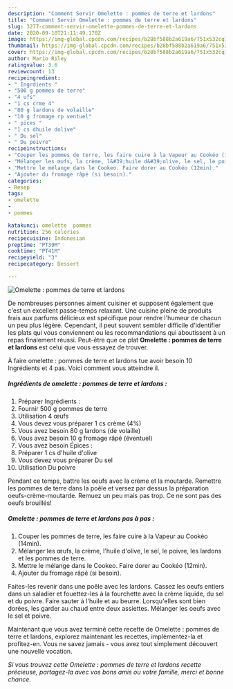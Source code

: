 ```yaml
---
description: "Comment Servir Omelette : pommes de terre et lardons"
title: "Comment Servir Omelette : pommes de terre et lardons"
slug: 3277-comment-servir-omelette-pommes-de-terre-et-lardons
date: 2020-09-10T21:11:49.170Z
image: https://img-global.cpcdn.com/recipes/b28bf588b2a619a6/751x532cq70/omelette-pommes-de-terre-et-lardons-photo-principale-de-la-recette.jpg
thumbnail: https://img-global.cpcdn.com/recipes/b28bf588b2a619a6/751x532cq70/omelette-pommes-de-terre-et-lardons-photo-principale-de-la-recette.jpg
cover: https://img-global.cpcdn.com/recipes/b28bf588b2a619a6/751x532cq70/omelette-pommes-de-terre-et-lardons-photo-principale-de-la-recette.jpg
author: Mario Riley
ratingvalue: 3.6
reviewcount: 13
recipeingredient:
- " Ingrdients "
- "500 g pommes de terre"
- "4 ufs"
- "1 cs crme 4"
- "80 g lardons de volaille"
- "10 g fromage rp ventuel"
- " pices "
- "1 cs dhuile dolive"
- " Du sel"
- " Du poivre"
recipeinstructions:
- "Couper les pommes de terre, les faire cuire à la Vapeur au Cookéo (14min)."
- "Mélanger les œufs, la crème, l&#39;huile d&#39;olive, le sel, le poivre, les lardons et les pommes de terre."
- "Mettre le mélange dans le Cookeo. Faire dorer au Cookéo (12min)."
- "Ajouter du fromage râpé (si besoin)."
categories:
- Resep
tags:
- omelette
- 
- pommes

katakunci: omelette  pommes 
nutrition: 256 calories
recipecuisine: Indonesian
preptime: "PT39M"
cooktime: "PT41M"
recipeyield: "3"
recipecategory: Dessert

---
```



![Omelette : pommes de terre et lardons](https://img-global.cpcdn.com/recipes/b28bf588b2a619a6/751x532cq70/omelette-pommes-de-terre-et-lardons-photo-principale-de-la-recette.jpg)

De nombreuses personnes aiment cuisiner et supposent également que c'est un excellent passe-temps relaxant. Une cuisine pleine de produits frais aux parfums délicieux est spécifique pour rendre l'humeur de chacun un peu plus légère. Cependant, il peut souvent sembler difficile d'identifier les plats qui vous conviennent ou les recommandations qui aboutissent à un repas finalement réussi. Peut-être que ce plat <strong> Omelette : pommes de terre et lardons </strong> est celui que vous essayez de trouver.

<!--inarticleads1-->

À faire omelette : pommes de terre et lardons tue avoir besoin 10 Ingrédients et 4 pas. Voici comment vous atteindre il.

##### Ingrédients de omelette : pommes de terre et lardons :

1. Préparer  Ingrédients :
1. Fournir 500 g pommes de terre
1. Utilisation 4 œufs
1. Vous devez vous préparer 1 cs crème (4%)
1. Vous avez besoin 80 g lardons (de volaille)
1. Vous avez besoin 10 g fromage râpé (éventuel)
1. Vous avez besoin  Épices :
1. Préparer 1 cs d&#39;huile d&#39;olive
1. Vous devez vous préparer  Du sel
1. Utilisation  Du poivre


Pendant ce temps, battre les oeufs avec la crème et la moutarde. Remettre les pommes de terre dans la poêle et versez par dessus la préparation oeufs-crème-moutarde. Remuez un peu mais pas trop. Ce ne sont pas des oeufs brouillés! 

<!--inarticleads2-->

##### Omelette : pommes de terre et lardons pas à pas :

1. Couper les pommes de terre, les faire cuire à la Vapeur au Cookéo (14min).
1. Mélanger les œufs, la crème, l&#39;huile d&#39;olive, le sel, le poivre, les lardons et les pommes de terre.
1. Mettre le mélange dans le Cookeo. Faire dorer au Cookéo (12min).
1. Ajouter du fromage râpé (si besoin).


Faites-les revenir dans une poêle avec les lardons. Cassez les oeufs entiers dans un saladier et fouettez-les à la fourchette avec la crème liquide, du sel et du poivre. Faire sauter à l&#39;huile et au beurre. Lorsqu&#39;elles sont bien dorées, les garder au chaud entre deux assiettes. Mélanger les oeufs avec le sel et poivre. 

<!--inarticleads1-->

<p>
Maintenant que vous avez terminé cette recette de Omelette : pommes de terre et lardons, explorez maintenant les recettes, implémentez-la et profitez-en. Vous ne savez jamais - vous avez tout simplement découvert une nouvelle vocation.
</p>

<p>
<i>Si vous trouvez cette Omelette : pommes de terre et lardons recette précieuse, partagez-la avec vos bons amis ou votre famille, merci et bonne chance.</i>
</p>
